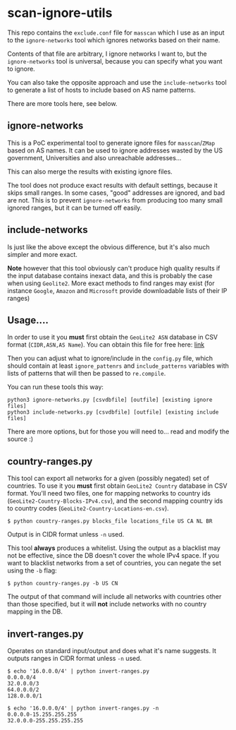 # scan-ignore-utils

This repo contains the `exclude.conf` file for `masscan` which I use as an input to the `ignore-networks` tool which ignores networks based on their name.

Contents of that file are arbitrary, I ignore networks I want to, but the `ignore-networks` tool is universal, because you can specify what you want to ignore.

You can also take the opposite approach and use the `include-networks` tool to generate a list of hosts to include based on AS name patterns.

There are more tools here, see below.

## ignore-networks

This is a PoC experimental tool to generate ignore files for `masscan`/`ZMap` based on AS names. It can be used to ignore addresses wasted by the US government, Universities and also unreachable addresses...

This can also merge the results with existing ignore files.

The tool does not produce exact results with default settings, because it skips small ranges. In some cases, "good" addresses are ignored, and bad are not. This is to prevent `ignore-networks` from producing too many small ignored ranges, but it can be turned off easily.


## include-networks

Is just like the above except the obvious difference, but it's also much simpler and more exact.

**Note** however that this tool obviously can't produce high quality results if the input database contains inexact data, and this is probably the case when using `Geolite2`. More exact methods to find ranges may exist (for instance `Google`, `Amazon` and  `Microsoft` provide downloadable lists of their IP ranges)

## Usage....

In order to use it you **must** first obtain the `GeoLite2 ASN` database in CSV format (`CIDR,ASN,AS Name`). You can obtain this file for free here: [link](http://dev.maxmind.com/geoip/geoip2/geolite2/)

Then you can adjust what to ignore/include in the `config.py` file, which should contain at least `ignore_pattenrs` and `include_patterns` variables with lists of patterns that will then be passed to `re.compile`.

You can run these tools this way:
```
python3 ignore-networks.py [csvdbfile] [outfile] [existing ignore files]
python3 include-networks.py [csvdbfile] [outfile] [existing include files]
```

There are more options, but for those you will need to... read and modify the source :)

## country-ranges.py
This tool can export all networks for a given (possibly negated) set of countries. To use it you **must** first obtain `GeoLite2 Country` database in CSV format. You'll need two files, one for mapping networks to country ids (`GeoLite2-Country-Blocks-IPv4.csv`), and the second mapping country ids to country codes (`GeoLite2-Country-Locations-en.csv`).

```
$ python country-ranges.py blocks_file locations_file US CA NL BR
```
Output is in CIDR format unless `-n` used.

This tool **always** produces a whitelist. Using the output as a blacklist may not be effective, since the DB doesn't cover the whole IPv4 space. If you want to blacklist networks from a set of countries, you can negate the set using the `-b` flag:
```
$ python country-ranges.py -b US CN
```

The output of that command will include all networks with countries other than those specified, but it will **not** include networks with no country mapping in the DB.


## invert-ranges.py
Operates on standard input/output and does what it's name suggests. It outputs ranges in CIDR format unless `-n` used.
```
$ echo '16.0.0.0/4' | python invert-ranges.py
0.0.0.0/4
32.0.0.0/3
64.0.0.0/2
128.0.0.0/1

$ echo '16.0.0.0/4' | python invert-ranges.py -n
0.0.0.0-15.255.255.255
32.0.0.0-255.255.255.255
```
